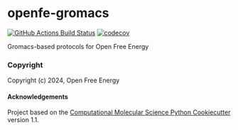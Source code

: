 openfe-gromacs
==============================
[//]: # (Badges)
[![GitHub Actions Build Status](https://github.com/REPLACE_WITH_OWNER_ACCOUNT/openfe_gromacs/workflows/CI/badge.svg)](https://github.com/REPLACE_WITH_OWNER_ACCOUNT/openfe_gromacs/actions?query=workflow%3ACI)
[![codecov](https://codecov.io/gh/REPLACE_WITH_OWNER_ACCOUNT/openfe-gromacs/branch/main/graph/badge.svg)](https://codecov.io/gh/REPLACE_WITH_OWNER_ACCOUNT/openfe-gromacs/branch/main)


Gromacs-based protocols for Open Free Energy

### Copyright

Copyright (c) 2024, Open Free Energy


#### Acknowledgements
 
Project based on the 
[Computational Molecular Science Python Cookiecutter](https://github.com/molssi/cookiecutter-cms) version 1.1.
